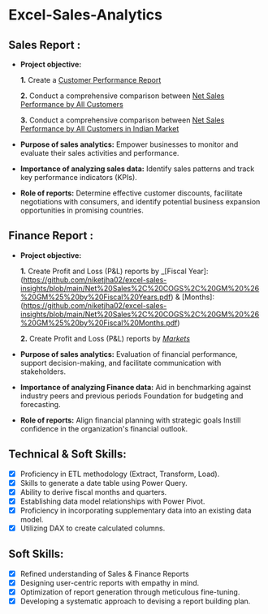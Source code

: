 # Excel-Sales-Analytics

## Sales Report :


- **Project objective:** 

  **1.** Create a [Customer Performance Report](https://github.com/niketjha02/excel-sales-insights/blob/main/Net%20Sales%20by%20All%20Customers.pdf)

  **2.** Conduct a comprehensive comparison between [Net Sales Performance by All Customers](https://github.com/niketjha02/excel-sales-insights/blob/main/Net%20Sales%20by%20All%20Customers.pdf)

  **3.** Conduct a comprehensive comparison between [Net Sales Performance by All Customers in Indian Market](https://github.com/niketjha02/excel-sales-insights/blob/main/Net%20Sales%20by%20All%20Customers_Market%20in%20India.pdf)

- **Purpose of sales analytics:** Empower businesses to monitor and evaluate their sales activities and performance.

- **Importance of analyzing sales data:** Identify sales patterns and track key performance indicators (KPIs).

- **Role of reports:** Determine effective customer discounts, facilitate negotiations with consumers, and identify potential business expansion opportunities in promising countries.


## Finance Report :

- **Project objective:** 

    **1.** Create Profit and Loss (P&L) reports by _[Fiscal Year]:(https://github.com/niketjha02/excel-sales-insights/blob/main/Net%20Sales%2C%20COGS%2C%20GM%20%26%20GM%25%20by%20Fiscal%20Years.pdf) & [Months]:(https://github.com/niketjha02/excel-sales-insights/blob/main/Net%20Sales%2C%20COGS%2C%20GM%20%26%20GM%25%20by%20Fiscal%20Months.pdf) 

   **2.** Create Profit and Loss (P&L) reports by _[Markets](https://github.com/niketjha02/Excel-Sales-Analytics/blob/main/report1_NJ.pdf)_

- **Purpose of sales analytics:** Evaluation of financial performance, support decision-making, and facilitate communication with stakeholders.

- **Importance of analyzing Finance data:** Aid in benchmarking against industry peers and previous periods Foundation for budgeting and forecasting.

- **Role of reports:** Align financial planning with strategic goals Instill confidence in the organization's financial outlook.


## Technical & Soft Skills:
- [x]	Proficiency in ETL methodology (Extract, Transform, Load).
- [x]	Skills to generate a date table using Power Query.
- [x]	Ability to derive fiscal months and quarters.
- [x]	Establishing data model relationships with Power Pivot.
- [x]	Proficiency in incorporating supplementary data into an existing data model.
- [x]	Utilizing DAX to create calculated columns.

## Soft Skills:
- [x]	Refined understanding of Sales & Finance Reports
- [x]	Designing user-centric reports with empathy in mind.
- [x]	Optimization of report generation through meticulous fine-tuning.
- [x]	Developing a systematic approach to devising a report building plan.
